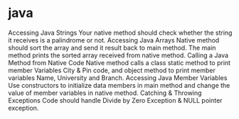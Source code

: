 # java
Accessing Java Strings Your native method should check whether the string it receives is a palindrome or not.
Accessing Java Arrays Native method should sort the array and send it result back to main method.
The main method prints the sorted array received from native method.
Calling a Java Method from Native Code Native method calls a class static method to print member Variables City & Pin code, and object method to print member variables Name, University and Branch.
Accessing Java Member Variables Use constructors to initialize data members in main method and change the value of member variables in native method.
Catching & Throwing Exceptions Code should handle Divide by Zero Exception & NULL pointer exception.
